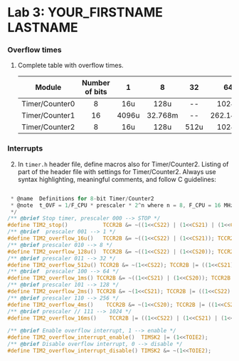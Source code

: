 # Lab 3: YOUR_FIRSTNAME LASTNAME

### Overflow times

1. Complete table with overflow times.

   | **Module** | **Number of bits** | **1** | **8** | **32** | **64** | **128** | **256** | **1024** |
   | :-: | :-: | :-: | :-: | :-: | :-: | :-: | :-: | :-: |
   | Timer/Counter0 | 8  | 16u | 128u | -- | 1024u | -- | 4.096m |16.384m |
   | Timer/Counter1 | 16 |   4096u  |  32.768m    | -- | 262.144m | -- | 1.048576 | 4.194304|
   | Timer/Counter2 | 8  |  16u   |  128u    |   512u | 1024u | 2.048m   | 4.096m | 16.384m |

### Interrupts

2. In `timer.h` header file, define macros also for Timer/Counter2. Listing of part of the header file with settings for Timer/Counter2. Always use syntax highlighting, meaningful comments, and follow C guidelines:
```c

 * @name  Definitions for 8-bit Timer/Counter2
 * @note  t_OVF = 1/F_CPU * prescaler * 2^n where n = 8, F_CPU = 16 MHz
 */
/** @brief Stop timer, prescaler 000 --> STOP */
#define TIM2_stop()           TCCR2B &= ~((1<<CS22) | (1<<CS21) | (1<<CS20));
/** @brief  prescaler 001 --> 1 */
#define TIM2_overflow_16u()   TCCR2B &= ~((1<<CS22) | (1<<CS21)); TCCR2B |= (1<<CS20);
/** @brief prescaler 010 --> 8 */
#define TIM2_overflow_128u()  TCCR2B &= ~((1<<CS22) | (1<<CS20)); TCCR2B |= (1<<CS21);
/** @brief prescaler 011 --> 32 */
#define TIM2_overflow_512u() TCCR2B &= ~(1<<CS22); TCCR2B |= ((1<<CS21) | (1<<CS20));
/** @brief  prescaler 100 --> 64 */
#define TIM2_overflow_1ms() TCCR2B &= ~((1<<CS21) | (1<<CS20)); TCCR2B |= (1<<CS22);
/** @brief prescaler 101 --> 128 */
#define TIM2_overflow_2ms() TCCR2B &= ~(1<<CS21); TCCR2B |= ((1<<CS22) | (1<<CS20));
/** @brief prescaler 110 --> 256 */
#define TIM2_overflow_4ms()    TCCR2B &= ~(1<<CS20); TCCR2B |= ((1<<CS22) | (1<<CS21));
/** @brief prescaler // 111 --> 1024 */
#define TIM2_overflow_16ms()    TCCR2B |= ((1<<CS22) | (1<<CS21) | (1<<CS20));

/** @brief Enable overflow interrupt, 1 --> enable */
#define TIM2_overflow_interrupt_enable()  TIMSK2 |= (1<<TOIE2);
/** @brief Disable overflow interrupt, 0 --> disable */
#define TIM2_overflow_interrupt_disable() TIMSK2 &= ~(1<<TOIE2);
```
